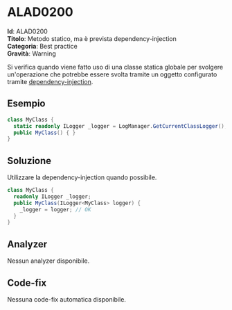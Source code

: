 <!--
SPDX-FileCopyrightText: 2022 ALAD SRL <info@alad.cloud>

SPDX-License-Identifier: MIT
-->

# ALAD0200

**Id**: ALAD0200\
**Titolo**: Metodo statico, ma è prevista dependency-injection\
**Categoria**: Best practice\
**Gravità**: Warning

Si verifica quando viene fatto uso di una classe statica globale per svolgere
un'operazione che potrebbe essere svolta tramite un oggetto configurato tramite
[dependency-injection](https://learn.microsoft.com/dotnet/core/extensions/dependency-injection).


## Esempio

```csharp
class MyClass {
  static readonly ILogger _logger = LogManager.GetCurrentClassLogger(); // ALAD0200
  public MyClass() { }
}
```


## Soluzione

Utilizzare la dependency-injection quando possibile.

```csharp
class MyClass {
  readonly ILogger _logger;
  public MyClass(ILogger<MyClass> logger) {
    _logger = logger; // OK
  }
}
```


## Analyzer

Nessun analyzer disponibile.


## Code-fix

Nessuna code-fix automatica disponibile.

